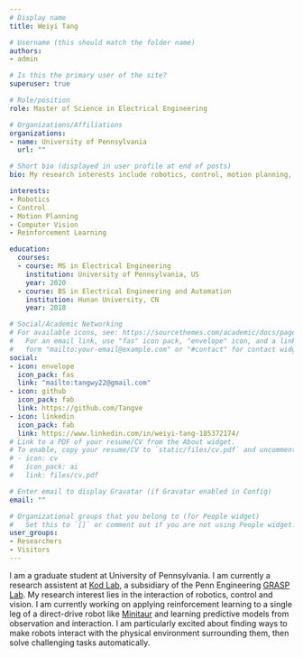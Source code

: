 ```yaml
---
# Display name
title: Weiyi Tang

# Username (this should match the folder name)
authors:
- admin

# Is this the primary user of the site?
superuser: true

# Role/position
role: Master of Science in Electrical Engineering

# Organizations/Affiliations
organizations:
- name: University of Pennsylvania
  url: ""

# Short bio (displayed in user profile at end of posts)
bio: My research interests include robotics, control, motion planning, computer vision.

interests:
- Robotics
- Control
- Motion Planning
- Computer Vision
- Reinforcement Learning

education:
  courses:
  - course: MS in Electrical Engineering
    institution: University of Pennsylvania, US
    year: 2020
  - course: BS in Electrical Engineering and Automation
    institution: Hunan University, CN
    year: 2018

# Social/Academic Networking
# For available icons, see: https://sourcethemes.com/academic/docs/page-builder/#icons
#   For an email link, use "fas" icon pack, "envelope" icon, and a link in the
#   form "mailto:your-email@example.com" or "#contact" for contact widget.
social:
- icon: envelope
  icon_pack: fas
  link: "mailto:tangwy22@gmail.com"
- icon: github
  icon_pack: fab
  link: https://github.com/Tangve
- icon: linkedin
  icon_pack: fab
  link: https://www.linkedin.com/in/weiyi-tang-185372174/
# Link to a PDF of your resume/CV from the About widget.
# To enable, copy your resume/CV to `static/files/cv.pdf` and uncomment the lines below.
# - icon: cv
#   icon_pack: ai
#   link: files/cv.pdf

# Enter email to display Gravatar (if Gravatar enabled in Config)
email: ""

# Organizational groups that you belong to (for People widget)
#   Set this to `[]` or comment out if you are not using People widget.
user_groups:
- Researchers
- Visitors
---
```


I am a graduate student at University of Pennsylvania. I am currently a research assistent at [Kod Lab](https://kodlab.seas.upenn.edu/), a subsidiary of the Penn Engineering [GRASP Lab](https://www.grasp.upenn.edu/). My research interest lies in the interaction of robotics, control and vision. I am currently working on applying reinforcement learning to a single leg of a direct-drive robot like [Minitaur](https://kodlab.seas.upenn.edu/robots/ghost-minitaur/) and learning predictive models from observation and interaction. I am particularly excited about finding ways to make robots interact with the physical environment surrounding them, then solve challenging tasks automatically.
